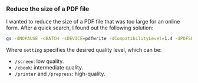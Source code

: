 ### Reduce the size of a PDF file

I wanted to reduce the size of a PDF file that was too large for an online form. After a quick search, I found out the following solution:

```bash
gs -dNOPAUSE -dBATCH -sDEVICE=pdfwrite -dCompatibilityLevel=1.4 -dPDFSETTINGS=setting -sOutputFile=output.pdf input.pdf
```

Where `setting` specifies the desired quality level, which can be:
- `/screen`: low quality.
- `/ebook`: intermediate quality.
- `/printer` and `/prepress`: high-quality.
